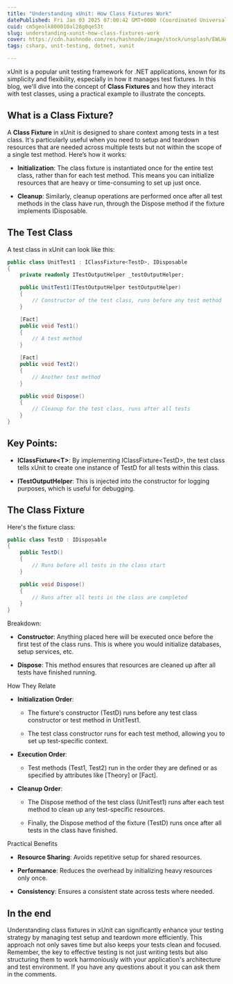 ```yaml
---
title: "Understanding xUnit: How Class Fixtures Work"
datePublished: Fri Jan 03 2025 07:00:42 GMT+0000 (Coordinated Universal Time)
cuid: cm5geolk800010al28g0qe53t
slug: understanding-xunit-how-class-fixtures-work
cover: https://cdn.hashnode.com/res/hashnode/image/stock/unsplash/EWLHA4T-mso/upload/69c53a83d9d860cc14b49a009e5d4cde.jpeg
tags: csharp, unit-testing, dotnet, xunit

---
```


xUnit is a popular unit testing framework for .NET applications, known for its simplicity and flexibility, especially in how it manages test fixtures. In this blog, we'll dive into the concept of **Class Fixtures** and how they interact with test classes, using a practical example to illustrate the concepts.

## What is a Class Fixture?

A **Class Fixture** in xUnit is designed to share context among tests in a test class. It's particularly useful when you need to setup and teardown resources that are needed across multiple tests but not within the scope of a single test method. Here’s how it works:

* **Initialization**: The class fixture is instantiated once for the entire test class, rather than for each test method. This means you can initialize resources that are heavy or time-consuming to set up just once.
    
* **Cleanup**: Similarly, cleanup operations are performed once after all test methods in the class have run, through the Dispose method if the fixture implements IDisposable.
    

## The Test Class

A test class in xUnit can look like this:

```csharp
public class UnitTest1 : IClassFixture<TestD>, IDisposable
{
    private readonly ITestOutputHelper _testOutputHelper;

    public UnitTest1(ITestOutputHelper testOutputHelper)
    {
        // Constructor of the test class, runs before any test method
    }

    [Fact]
    public void Test1()
    {
        // A test method
    }

    [Fact]
    public void Test2()
    {
        // Another test method
    }

    public void Dispose()
    {
        // Cleanup for the test class, runs after all tests
    }
}
```

## Key Points:

* **IClassFixture&lt;T&gt;**: By implementing IClassFixture&lt;TestD&gt;, the test class tells xUnit to create one instance of TestD for all tests within this class.
    
* **ITestOutputHelper**: This is injected into the constructor for logging purposes, which is useful for debugging.
    

## **The Class Fixture**

Here's the fixture class:

```csharp
public class TestD : IDisposable
{
    public TestD()
    {
        // Runs before all tests in the class start
    }

    public void Dispose()
    {
        // Runs after all tests in the class are completed
    }
}
```

Breakdown:

* **Constructor**: Anything placed here will be executed once before the first test of the class runs. This is where you would initialize databases, setup services, etc.
    
* **Dispose**: This method ensures that resources are cleaned up after all tests have finished running.
    

How They Relate

* **Initialization Order**:
    
    * The fixture's constructor (TestD) runs before any test class constructor or test method in UnitTest1.
        
    * The test class constructor runs for each test method, allowing you to set up test-specific context.
        
* **Execution Order**:
    
    * Test methods (Test1, Test2) run in the order they are defined or as specified by attributes like \[Theory\] or \[Fact\].
        
* **Cleanup Order**:
    
    * The Dispose method of the test class (UnitTest1) runs after each test method to clean up any test-specific resources.
        
    * Finally, the Dispose method of the fixture (TestD) runs once after all tests in the class have finished.
        

Practical Benefits

* **Resource Sharing**: Avoids repetitive setup for shared resources.
    
* **Performance**: Reduces the overhead by initializing heavy resources only once.
    
* **Consistency**: Ensures a consistent state across tests where needed.
    

## In the end

Understanding class fixtures in xUnit can significantly enhance your testing strategy by managing test setup and teardown more efficiently. This approach not only saves time but also keeps your tests clean and focused. Remember, the key to effective testing is not just writing tests but also structuring them to work harmoniously with your application's architecture and test environment. If you have any questions about it you can ask them in the comments.